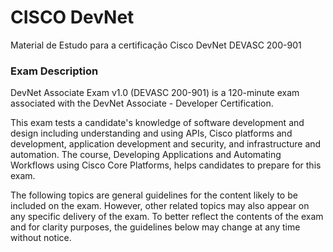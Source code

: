 # CISCO DevNet
Material de Estudo para a certificação Cisco DevNet DEVASC 200-901


### Exam Description

DevNet Associate Exam v1.0 (DEVASC 200-901) is a 120-minute exam associated with the DevNet Associate - Developer Certification.

This exam tests a candidate's knowledge of software development and design including understanding and using APIs, Cisco 
platforms and development, application development and security, and infrastructure and automation. The course, Developing
Applications and Automating Workflows using Cisco Core Platforms, helps candidates to prepare for this exam.

The following topics are general guidelines for the content likely to be included on the exam. However, other related topics
may also appear on any specific delivery of the exam. To better reflect the contents of the exam and for clarity purposes,
the guidelines below may change at any time without notice.
